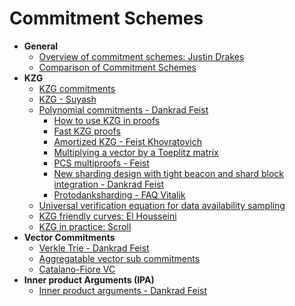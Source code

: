 # Commitment Schemes

- **General**
  - [Overview of commitment schemes: Justin Drakes](https://youtu.be/bz16BURH_u8)
  - [Comparison of Commitment Schemes](https://hackernoon.com/kzg10-ipa-fri-and-darks-analysis-of-polynomial-commitment-schemes)
- **KZG**
  - [KZG commitments](https://alinush.github.io/2020/05/06/kzg-polynomial-commitments.html)
  - [KZG - Suyash](https://hackmd.io/@suyash67/BydEa7DaK)
  - [Polynomial commitments - Dankrad Feist](https://dankradfeist.de/ethereum/2020/06/16/kate-polynomial-commitments.html)
    - [How to use KZG in proofs](https://notes.ethereum.org/@dankrad/kzg_commitments_in_proofs#)
    - [Fast KZG proofs](https://alinush.github.io/2021/06/17/Feist-Khovratovich-technique-for-computing-KZG-proofs-fast.html)
    - [Amortized KZG - Feist Khovratovich](https://eprint.iacr.org/2023/033.pdf)
    - [Multiplying a vector by a Toeplitz matrix](https://alinush.github.io/2020/03/19/multiplying-a-vector-by-a-toeplitz-matrix.html)
    - [PCS multiproofs - Feist](https://dankradfeist.de/ethereum/2021/06/18/pcs-multiproofs.html)
    - [New sharding design with tight beacon and shard block integration - Dankrad Feist](https://notes.ethereum.org/@dankrad/new_sharding#)
    - [Protodanksharding - FAQ Vitalik](https://notes.ethereum.org/@vbuterin/proto_danksharding_faq#What-is-Danksharding)
  - [Universal verification equation for data availability sampling](https://ethresear.ch/t/a-universal-verification-equation-for-data-availability-sampling/13240)
  - [KZG friendly curves: El Housseini](https://ethresear.ch/t/yet-another-curve-but-the-curve-for-your-kzg/12861)
  - [KZG in practice: Scroll](https://scroll.io/blog/kzg#heading-0)
- **Vector Commitments**
  - [Verkle Trie - Dankrad Feist](https://dankradfeist.de/ethereum/2021/06/18/verkle-trie-for-eth1.html)
  - [Aggregatable vector sub commitments](https://alinush.github.io/2020/05/06/aggregatable-subvector-commitments-for-stateless-cryptocurrencies.html#aggregating-proofs-into-subvector-profs)
  - [Catalano-Fiore VC](https://alinush.github.io/2020/11/24/Catalano-Fiore-Vector-Commitments.html)
- **Inner product Arguments (IPA)** 
  - [Inner product arguments - Dankrad Feist](https://dankradfeist.de/ethereum/2021/07/27/inner-product-arguments.html)